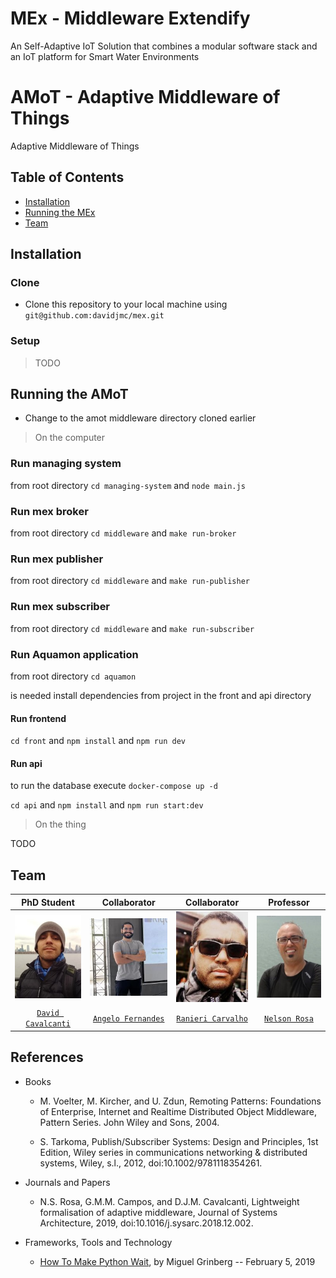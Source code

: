 # MEx - Middleware Extendify

An Self-Adaptive IoT Solution that combines a modular software stack and an IoT platform for Smart Water Environments

# AMoT - Adaptive Middleware of Things
Adaptive Middleware of Things

## Table of Contents

- [Installation](#installation)
- [Running the MEx](#running)
- [Team](#team)


## Installation


### Clone

- Clone this repository to your local machine using `git@github.com:davidjmc/mex.git`

### Setup

>  TODO

## Running the AMoT

- Change to the amot middleware directory cloned earlier

> On the computer
### Run managing system
from root directory `cd managing-system` and `node main.js`

### Run mex broker
from root directory `cd middleware` and `make run-broker`

### Run mex publisher
from root directory `cd middleware` and `make run-publisher`

### Run mex subscriber
from root directory `cd middleware` and `make run-subscriber`

### Run Aquamon application
from root directory `cd aquamon`

is needed install dependencies from project in the front and api directory

#### Run frontend
`cd front` and `npm install` and `npm run dev`

#### Run api

to run the database execute `docker-compose up -d`

`cd api` and `npm install` and `npm run start:dev`


> On the thing

TODO

## Team

| **PhD Student** | **Collaborator** | **Collaborator** | **Professor** |
| :---: |:---:| :---:|:---:|
| [![PhD Student](https://raw.githubusercontent.com/davidjmc/mex/main/phd/team/david.jpeg)](http://lattes.cnpq.br/8585426872891843) | [![Research Collaborator](https://raw.githubusercontent.com/davidjmc/mex/main/phd/team/angelo.jpeg)](http://lattes.cnpq.br/9211915276537655) | [![Research Collaborator](https://raw.githubusercontent.com/davidjmc/mex/main/phd/team/ranieri.jpeg)](http://lattes.cnpq.br/9211915276537655) | [![Professor](https://raw.githubusercontent.com/davidjmc/mex/main/phd/team/nelson.jpeg)](http://lattes.cnpq.br/4220236737158909) |
| <a href="http://lattes.cnpq.br/8585426872891843" target="_blank">`David Cavalcanti`</a> | <a href="http://lattes.cnpq.br/9704149773345092" target="_blank">`Angelo Fernandes`</a> | <a href="http://lattes.cnpq.br/9211915276537655" target="_blank">`Ranieri Carvalho`</a> | <a href="http://lattes.cnpq.br/4220236737158909" target="_blank">`Nelson Rosa`</a> |

## References

- Books

  - M. Voelter, M. Kircher, and U. Zdun, Remoting Patterns: Foundations of Enterprise, Internet and Realtime Distributed Object Middleware, Pattern Series. John Wiley and Sons, 2004.

  - S. Tarkoma, Publish/Subscriber Systems: Design and Principles, 1st Edition, Wiley series in communications networking & distributed systems, Wiley, s.l., 2012, doi:10.1002/9781118354261.

- Journals and Papers

  - N.S. Rosa, G.M.M. Campos, and D.J.M. Cavalcanti, Lightweight formalisation of adaptive middleware, Journal of Systems Architecture, 2019, doi:10.1016/j.sysarc.2018.12.002.

- Frameworks, Tools and Technology

  - [How To Make Python Wait](https://blog.miguelgrinberg.com/post/how-to-make-python-wait), by Miguel Grinberg -- February 5, 2019
